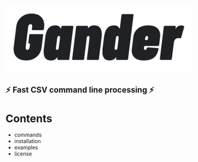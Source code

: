 ![Gander](/gander-logo.png?raw=true "Optional Title")
## :zap: Fast CSV command line processing :zap:

# Contents
* commands
* installation
* examples
* license
